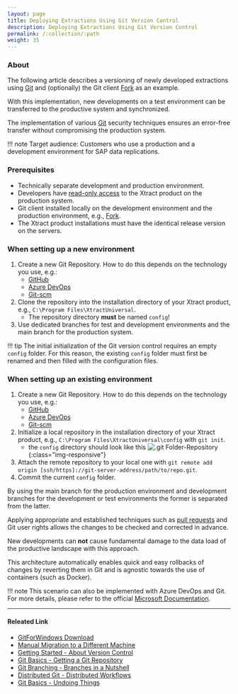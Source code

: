 ```yaml
---
layout: page
title: Deploying Extractions Using Git Version Control
description: Deploying Extractions Using Git Version Control
permalink: /:collection/:path
weight: 35
---
```



### About

The following article describes a versioning of newly developed extractions using [Git](https://gitforwindows.org/) and (optionally) the Git client [Fork](https://fork.dev) as an example.

With this implementation, new developments on a test environment can be transferred to the productive system and synchronized.

The implementation of various [Git](https://gitforwindows.org/) security techniques ensures an error-free transfer without compromising the production system.

!!! note
    Target audience: Customers who use a production and a development environment for SAP data replications.

### Prerequisites

- Technically separate development and production environment.
- Developers have [read-only access](https://help.theobald-software.com/en/xtract-universal/security/access-management) to the Xtract product on the production system.
- Git client installed locally on the development environment and the production environment, e.g., [Fork](https://fork.dev).
- The Xtract product installations must have the identical release version on the servers.

### When setting up a new environment

1. Create a new Git Repository. How to do this depends on the technology you use, e.g.:
   - [GitHub](https://docs.github.com/en/get-started/quickstart/create-a-repo)
   - [Azure DevOps](https://docs.microsoft.com/en-us/azure/devops/repos/git/create-new-repo?view=azure-devops)
   - [Git-scm](https://git-scm.com/book/en/v2/Git-on-the-Server-Setting-Up-the-Server)
2. Clone the repository into the installation directory of your Xtract product, e.g., `C:\Program Files\XtractUniversal`.
   - The repository directory **must** be named `config`!
3. Use dedicated branches for test and development environments and the main branch for the production system.
  
!!! tip
    The initial initialization of the Git version control requires an empty `config` folder. For this reason, the existing `config` folder must first be renamed and then filled with the configuration files.

### When setting up an existing environment

1. Create a new Git Repository. How to do this depends on the technology you use, e.g.:
   - [GitHub](https://docs.github.com/en/get-started/quickstart/create-a-repo)
   - [Azure DevOps](https://docs.microsoft.com/en-us/azure/devops/repos/git/create-new-repo?view=azure-devops)
   - [Git-scm](https://git-scm.com/book/en/v2/Git-on-the-Server-Setting-Up-the-Server)
2. Initialize a local repository in the installation directory of your Xtract product, e.g., `C:\Program Files\XtractUniversal\config` with `git init`.
   - the `config` directory should look like this
   ![.git Folder-Repository](../assets/images/xu/articles/git_Folder.png){:class="img-responsive"}
3. Attach the remote repository to your local one with `git remote add origin [ssh/https]://git-server-address/path/to/repo.git`.
4. Commit the current `config` folder.

By using the main branch for the production environment and development branches for the development or test environments the former is separated from the latter.

Applying appropriate and established techniques such as [pull requests](https://www.git-scm.com/docs/git-request-pull) and Git user rights allows the changes to be checked and corrected in advance.

New developments can **not** cause fundamental damage to the data load of the productive landscape with this approach.

This architecture automatically enables quick and easy rollbacks of changes by reverting them in Git and is agnostic towards the use of containers (such as Docker).

!!! note
    This scenario can also be implemented with Azure DevOps and Git. For more details, please refer to the official [Microsoft Documentation](https://docs.microsoft.com/en-us/azure/devops/repos/?view=azure-devops).

****

#### Releated Link

- [GitForWindows Download](https://gitforwindows.org/)
- [Manual Migration to a Different Machine](https://help.theobald-software.com/en/xtract-universal/introduction/backup-and-migration#migration-to-a-different-machine)
- [Getting Started - About Version Control](https://git-scm.com/book/en/v2/Getting-Started-About-Version-Control)
- [Git Basics - Getting a Git Repository](https://git-scm.com/book/en/v2/Git-Basics-Getting-a-Git-Repository)
- [Git Branching - Branches in a Nutshell](https://git-scm.com/book/en/v2/Git-Branching-Branches-in-a-Nutshell)
- [Distributed Git - Distributed Workflows](https://git-scm.com/book/en/v2/Distributed-Git-Distributed-Workflows)
- [Git Basics - Undoing Things](https://git-scm.com/book/en/v2/Git-Basics-Undoing-Things)

